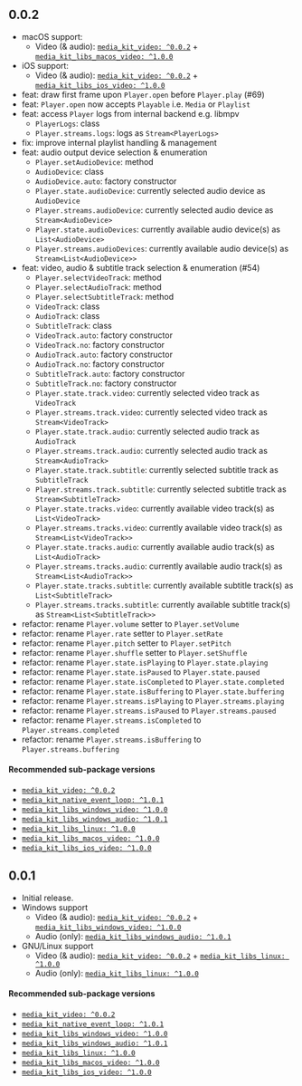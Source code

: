 ## 0.0.2

- macOS support:
  - Video (& audio): [`media_kit_video: ^0.0.2`](https://pub.dev/packages/media_kit_video/versions/0.0.2) + [`media_kit_libs_macos_video: ^1.0.0`](https://pub.dev/packages/media_kit_libs_macos_video/versions/1.0.0)
- iOS support:
  - Video (& audio): [`media_kit_video: ^0.0.2`](https://pub.dev/packages/media_kit_video/versions/0.0.2) + [`media_kit_libs_ios_video: ^1.0.0`](https://pub.dev/packages/media_kit_libs_ios_video/versions/1.0.0)
- feat: draw first frame upon `Player.open` before `Player.play` (#69)
- feat: `Player.open` now accepts `Playable` i.e. `Media` or `Playlist`
- feat: access `Player` logs from internal backend e.g. libmpv
  - `PlayerLogs`: class
  - `Player.streams.logs`: logs as `Stream<PlayerLogs>`
- fix: improve internal playlist handling & management
- feat: audio output device selection & enumeration
  - `Player.setAudioDevice`: method
  - `AudioDevice`: class
  - `AudioDevice.auto`: factory constructor
  - `Player.state.audioDevice`: currently selected audio device as `AudioDevice`
  - `Player.streams.audioDevice`: currently selected audio device as `Stream<AudioDevice>`
  - `Player.state.audioDevices`: currently available audio device(s) as `List<AudioDevice>`
  - `Player.streams.audioDevices`: currently available audio device(s) as `Stream<List<AudioDevice>>`
- feat: video, audio & subtitle track selection & enumeration (#54)
  - `Player.selectVideoTrack`: method
  - `Player.selectAudioTrack`: method
  - `Player.selectSubtitleTrack`: method
  - `VideoTrack`: class
  - `AudioTrack`: class
  - `SubtitleTrack`: class
  - `VideoTrack.auto`: factory constructor
  - `VideoTrack.no`: factory constructor
  - `AudioTrack.auto`: factory constructor
  - `AudioTrack.no`: factory constructor
  - `SubtitleTrack.auto`: factory constructor
  - `SubtitleTrack.no`: factory constructor
  - `Player.state.track.video`: currently selected video track as `VideoTrack`
  - `Player.streams.track.video`: currently selected video track as `Stream<VideoTrack>`
  - `Player.state.track.audio`: currently selected audio track as `AudioTrack`
  - `Player.streams.track.audio`: currently selected audio track as `Stream<AudioTrack>`
  - `Player.state.track.subtitle`: currently selected subtitle track as `SubtitleTrack`
  - `Player.streams.track.subtitle`: currently selected subtitle track as `Stream<SubtitleTrack>`
  - `Player.state.tracks.video`: currently available video track(s) as `List<VideoTrack>`
  - `Player.streams.tracks.video`: currently available video track(s) as `Stream<List<VideoTrack>>`
  - `Player.state.tracks.audio`: currently available audio track(s) as `List<AudioTrack>`
  - `Player.streams.tracks.audio`: currently available audio track(s) as `Stream<List<AudioTrack>>`
  - `Player.state.tracks.subtitle`: currently available subtitle track(s) as `List<SubtitleTrack>`
  - `Player.streams.tracks.subtitle`: currently available subtitle track(s) as `Stream<List<SubtitleTrack>>`
- refactor: rename `Player.volume` setter to `Player.setVolume`
- refactor: rename `Player.rate` setter to `Player.setRate`
- refactor: rename `Player.pitch` setter to `Player.setPitch`
- refactor: rename `Player.shuffle` setter to `Player.setShuffle`
- refactor: rename `Player.state.isPlaying` to `Player.state.playing`
- refactor: rename `Player.state.isPaused` to `Player.state.paused`
- refactor: rename `Player.state.isCompleted` to `Player.state.completed`
- refactor: rename `Player.state.isBuffering` to `Player.state.buffering`
- refactor: rename `Player.streams.isPlaying` to `Player.streams.playing`
- refactor: rename `Player.streams.isPaused` to `Player.streams.paused`
- refactor: rename `Player.streams.isCompleted` to `Player.streams.completed`
- refactor: rename `Player.streams.isBuffering` to `Player.streams.buffering`

#### Recommended sub-package versions

- [`media_kit_video: ^0.0.2`](https://pub.dev/packages/media_kit_video/versions/0.0.2)
- [`media_kit_native_event_loop: ^1.0.1`](https://pub.dev/packages/media_kit_native_event_loop/versions/1.0.1)
- [`media_kit_libs_windows_video: ^1.0.0`](https://pub.dev/packages/media_kit_libs_windows_video/versions/1.0.0)
- [`media_kit_libs_windows_audio: ^1.0.1`](https://pub.dev/packages/media_kit_libs_windows_audio/versions/1.0.1)
- [`media_kit_libs_linux: ^1.0.0`](https://pub.dev/packages/media_kit_libs_linux/versions/1.0.0)
- [`media_kit_libs_macos_video: ^1.0.0`](https://pub.dev/packages/media_kit_libs_macos_video/versions/1.0.0)
- [`media_kit_libs_ios_video: ^1.0.0`](https://pub.dev/packages/media_kit_libs_ios_video/versions/1.0.0)

## 0.0.1

- Initial release.
- Windows support
  - Video (& audio): [`media_kit_video: ^0.0.2`](https://pub.dev/packages/media_kit_video/versions/0.0.2) + [`media_kit_libs_windows_video: ^1.0.0`](https://pub.dev/packages/media_kit_libs_windows_video/versions/1.0.0)
  - Audio (only): [`media_kit_libs_windows_audio: ^1.0.1`](https://pub.dev/packages/media_kit_libs_windows_audio/versions/1.0.1)
- GNU/Linux support
  - Video (& audio): [`media_kit_video: ^0.0.2`](https://pub.dev/packages/media_kit_video/versions/0.0.2) + [`media_kit_libs_linux: ^1.0.0`](https://pub.dev/packages/media_kit_libs_linux/versions/1.0.0)
  - Audio (only): [`media_kit_libs_linux: ^1.0.0`](https://pub.dev/packages/media_kit_libs_linux/versions/1.0.0)

#### Recommended sub-package versions

- [`media_kit_video: ^0.0.2`](https://pub.dev/packages/media_kit_video/versions/0.0.2)
- [`media_kit_native_event_loop: ^1.0.1`](https://pub.dev/packages/media_kit_native_event_loop/versions/1.0.1)
- [`media_kit_libs_windows_video: ^1.0.0`](https://pub.dev/packages/media_kit_libs_windows_video/versions/1.0.0)
- [`media_kit_libs_windows_audio: ^1.0.1`](https://pub.dev/packages/media_kit_libs_windows_audio/versions/1.0.1)
- [`media_kit_libs_linux: ^1.0.0`](https://pub.dev/packages/media_kit_libs_linux/versions/1.0.0)
- [`media_kit_libs_macos_video: ^1.0.0`](https://pub.dev/packages/media_kit_libs_macos_video/versions/1.0.0)
- [`media_kit_libs_ios_video: ^1.0.0`](https://pub.dev/packages/media_kit_libs_ios_video/versions/1.0.0)
